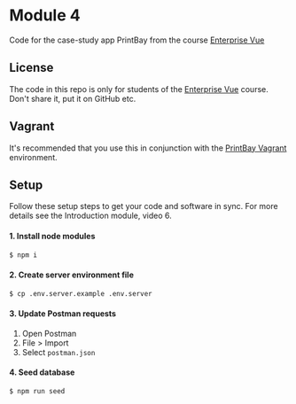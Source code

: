# Module 4

Code for the case-study app PrintBay from the course [Enterprise Vue](https://vuejsdevelopers.com/courses/enterprise-vue)

## License

The code in this repo is only for students of the [Enterprise Vue](https://vuejsdevelopers.com/courses/enterprise-vue) course. Don't share it, put it on GitHub etc.

## Vagrant

It's recommended that you use this in conjunction with the [PrintBay Vagrant](https://bitbucket.org/vuejsdevelopers/printbay-vagrant) environment.

## Setup

Follow these setup steps to get your code and software in sync. For more details see the Introduction module, video 6.

#### 1. Install node modules

```bash
$ npm i
```

#### 2. Create server environment file

```bash
$ cp .env.server.example .env.server
```

#### 3. Update Postman requests

1. Open Postman
2. File > Import
3. Select `postman.json`

#### 4. Seed database

```bash
$ npm run seed
```
